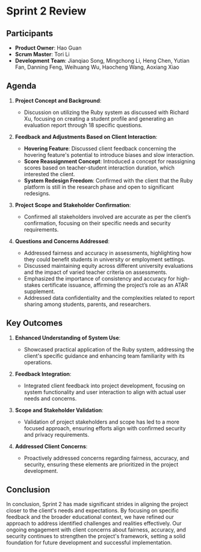 # Sprint 2 Review

## Participants

- **Product Owner**: Hao Guan
- **Scrum Master**: Tori Li
- **Development Team**: Jianqiao Song, Mingchong Li, Heng Chen, Yutian Fan, Danning Feng, Weihuang Wu, Haocheng Wang, Aoxiang Xiao

## Agenda

1. **Project Concept and Background**:
   - Discussion on utilizing the Ruby system as discussed with Richard Xu, focusing on creating a student profile and generating an evaluation report through 18 specific questions.

2. **Feedback and Adjustments Based on Client Interaction**:
   - **Hovering Feature**: Discussed client feedback concerning the hovering feature's potential to introduce biases and slow interaction.
   - **Score Reassignment Concept**: Introduced a concept for reassigning scores based on teacher-student interaction duration, which interested the client.
   - **System Redesign Freedom**: Confirmed with the client that the Ruby platform is still in the research phase and open to significant redesigns.

3. **Project Scope and Stakeholder Confirmation**:
   - Confirmed all stakeholders involved are accurate as per the client’s confirmation, focusing on their specific needs and security requirements.

4. **Questions and Concerns Addressed**:
   - Addressed fairness and accuracy in assessments, highlighting how they could benefit students in university or employment settings.
   - Discussed maintaining equity across different university evaluations and the impact of varied teacher criteria on assessments.
   - Emphasized the importance of consistency and accuracy for high-stakes certificate issuance, affirming the project’s role as an ATAR supplement.
   - Addressed data confidentiality and the complexities related to report sharing among students, parents, and researchers.

## Key Outcomes

1. **Enhanced Understanding of System Use**:
   - Showcased practical application of the Ruby system, addressing the client's specific guidance and enhancing team familiarity with its operations.

2. **Feedback Integration**:
   - Integrated client feedback into project development, focusing on system functionality and user interaction to align with actual user needs and concerns.

3. **Scope and Stakeholder Validation**:
   - Validation of project stakeholders and scope has led to a more focused approach, ensuring efforts align with confirmed security and privacy requirements.

4. **Addressed Client Concerns**:
   - Proactively addressed concerns regarding fairness, accuracy, and security, ensuring these elements are prioritized in the project development.

## Conclusion

In conclusion, Sprint 2 has made significant strides in aligning the project closer to the client's needs and expectations. By focusing on specific feedback and the broader educational context, we have refined our approach to address identified challenges and realities effectively. Our ongoing engagement with client concerns about fairness, accuracy, and security continues to strengthen the project's framework, setting a solid foundation for future development and successful implementation.
